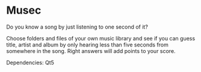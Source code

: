 Musec
=====

Do you know a song by just listening to one second of it?

Choose folders and files of your own music library and see if you can
guess title, artist and album by only hearing less than five seconds
from somewhere in the song. Right answers will add points to your score.

Dependencies: Qt5
